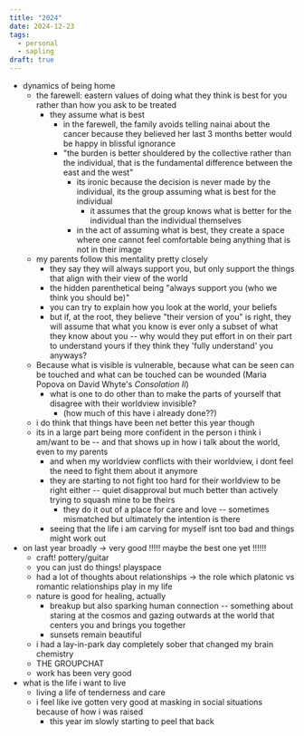 ```yaml
---
title: "2024"
date: 2024-12-23
tags:
  - personal
  - sapling
draft: true
---
```

- dynamics of being home
	- the farewell: eastern values of doing what they think is best for you rather than how you ask to be treated
		- they assume what is best
			- in the farewell, the family avoids telling nainai about the cancer because they believed her last 3 months better would be happy in blissful ignorance
			- "the burden is better shouldered by the collective rather than the individual, that is the fundamental difference between the east and the west"
				- its ironic because the decision is never made by the individual, its the group assuming what is best for the individual
					- it assumes that the group knows what is better for the individual than the individual themselves
				- in the act of assuming what is best, they create a space where one cannot feel comfortable being anything that is not in their image
	- my parents follow this mentality pretty closely
		- they say they will always support you, but only support the things that align with their view of the world
		- the hidden parenthetical being "always support you (who we think you should be)"
		- you can try to explain how you look at the world, your beliefs
		- but if, at the root, they believe "their version of you" is right, they will assume that what you know is ever only a subset of what they know about you -- why would they put effort in on their part to understand yours if they think they 'fully understand' you anyways?
	- Because what is visible is vulnerable, because what can be seen can be touched and what can be touched can be wounded (Maria Popova on David Whyte's *Consolation II*)
		- what is one to do other than to make the parts of yourself that disagree with their worldview invisible?
			- (how much of this have i already done??)
	- i do think that things have been net better this year though
	- its in a large part being more confident in the person i think i am/want to be -- and that shows up in how i talk about the world, even to my parents
		- and when my worldview conflicts with their worldview, i dont feel the need to fight them about it anymore
		- they are starting to not fight too hard for their worldview to be right either -- quiet disapproval but much better than actively trying to squash mine to be theirs
			- they do it out of a place for care and love -- sometimes mismatched but ultimately the intention is there
		- seeing that the life i am carving for myself isnt too bad and things might work out
- on last year broadly -> very good !!!!! maybe the best one yet !!!!!!
	- craft! pottery/guitar
	- you can just do things! playspace
	- had a lot of thoughts about relationships -> the role which platonic vs romantic relationships play in my life
	- nature is good for healing, actually
		- breakup but also sparking human connection -- something about staring at the cosmos and gazing outwards at the world that centers you and brings you together
		- sunsets remain beautiful
	- i had a lay-in-park day completely sober that changed my brain chemistry
	- THE GROUPCHAT
	- work has been very good
- what is the life i want to live
	- living a life of tenderness and care
	- i feel like ive gotten very good at masking in social situations because of how i was raised
		- this year im slowly starting to peel that back